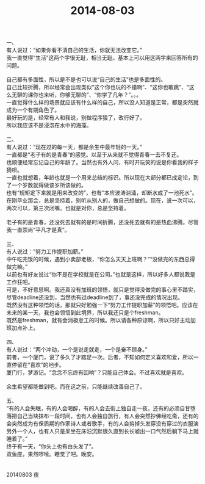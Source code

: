 ﻿---
layout: post
title: 2014-08-03
category: d
description: 他的事 0.
---

一、<br />
有人说过：“如果你看不清自己的生活，你就无法改变它。”<br />
我一直觉得“生活”这两个字很无耻，相当无耻。基本上可以用这两字来回答所有的问题。<br />
<br />
自己都有多面性，所以是不是也可以说“自己的生活”也是多面性的。<br />
自己比较折腾，所以经常会出现类似“这个你也玩的不错啊”、“这你也敢跳”、“这么无聊的课你也来听，你够无聊的”、“你学了几年？”。。。<br />
一直觉得什么样的场景就应该有什么样的自己，所以没人知道是正常，都是突然就成为一个有期角色了。<br />
最好玩的是，经常有人和我说，别做程序猿了，改行好了。<br />
所以我应该不是浸泡在水中的海藻。<br />
<br />
二、<br />
有人说过：“现在过的每一天，都是余生中最年轻的一天。”<br />
一直都是“老子有的是青春”的感觉。以至于从来就不觉得青春一去不复还。<br />
也顺便经常忘记自己的年龄了。当然也有外人问，有时开玩笑的说是你看我的样子猜呗。<br />
一直也就想着，年龄也就是一个用来总结的标识。所以现在大部分都已成定论，到了一个岁数就得做该岁所该做的。<br />
也有“规矩定下来就是用来改变的”，也有“本应波涛汹涌，却断水成了一池死水”。<br />
在刚毕业那会，总是坚持着，别听从别人的，做自己想做的。现在，说一次可以，两次可以，第三次闭嘴。也就是对你，总是坚持着。<br />
<br />
老子有的是青春，还没死去就有的是时间折腾，还没死去就有的是热血沸腾。尽管我一直崇尚“平凡才是真”。<br />
<br />
三、<br />
有人说过：“努力工作提职加薪。”<br />
中午吃完饭的时候，遇到小卖部老板，“你怎么天天上班啊？”“没做完的东西总得做完嘛。”<br />
以前也有好友说过“你不是在学校就是在公司。”也就是这样，所以好多人都说我是工作狂吧。<br />
可是，不好意思啊。我还真没有加班的领悟，就只是觉得没做完的事心里不踏实，尽管deadline还没到，当然也有过deadline到了，事还没完成的情况出现。<br />
既然没有这种领悟的话，那就只好勉强一下“努力工作提职加薪”的领悟吧。应该在未来的某一天，我也会领悟到此境界，所以我还只是个freshman。<br />
既然是freshman，就有会消极怠工的时候。所以请各种原谅啊，所以只好主动加班加点补上。<br />
<br />
四、<br />
有人说过：“两个冲动，一个是说走就走，一个是奋不顾身。”<br />
前者，一个厦门，说了多久了才踏足一次。后者，不知如何定义喜欢和爱，所以一直停留在“喜欢”的地步。<br />
厦门行，梦游记。“念念不忘终有回响”？只能自己体会。不过喜欢就是喜欢。<br />
<br />
余生希望都能做到吧。而在这之前，只能继续改善自己了。<br />
<br />
五、<br />
“有的人会失眠，有的人会喝醉，有的人会去街上独自走一夜，还有的必须自甘堕落把自己当块抹布一段时间，也有人会独自旅行，有人会突然抄佛经吃斋，还有的会突然成为有保质期的作家诗人或者歌手，有的人会剪掉头发穿没有穿过的衣服演另外一个人，也有人只是呆坐在床沿沉默很久直到长长嘘出一口气然后躺下马上就睡着了。”<br />
终于有一天，“你头上也有白头发了”。<br />
双鱼座，果然啰嗦。睡觉了吧。晚安。<br />
<br />
<br />
20140803 夜